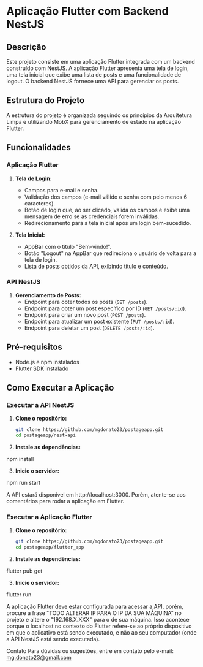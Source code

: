 # Aplicação Flutter com Backend NestJS

## Descrição

Este projeto consiste em uma aplicação Flutter integrada com um backend construído com NestJS. A aplicação Flutter apresenta uma tela de login, uma tela inicial que exibe uma lista de posts e uma funcionalidade de logout. O backend NestJS fornece uma API para gerenciar os posts.

## Estrutura do Projeto

A estrutura do projeto é organizada seguindo os princípios da Arquitetura Limpa e utilizando MobX para gerenciamento de estado na aplicação Flutter.

## Funcionalidades

### Aplicação Flutter

1. **Tela de Login:**
   - Campos para e-mail e senha.
   - Validação dos campos (e-mail válido e senha com pelo menos 6 caracteres).
   - Botão de login que, ao ser clicado, valida os campos e exibe uma mensagem de erro se as credenciais forem inválidas.
   - Redirecionamento para a tela inicial após um login bem-sucedido.

2. **Tela Inicial:**
   - AppBar com o título "Bem-vindo!".
   - Botão "Logout" na AppBar que redireciona o usuário de volta para a tela de login.
   - Lista de posts obtidos da API, exibindo título e conteúdo.

### API NestJS

1. **Gerenciamento de Posts:**
   - Endpoint para obter todos os posts (`GET /posts`).
   - Endpoint para obter um post específico por ID (`GET /posts/:id`).
   - Endpoint para criar um novo post (`POST /posts`).
   - Endpoint para atualizar um post existente (`PUT /posts/:id`).
   - Endpoint para deletar um post (`DELETE /posts/:id`).

## Pré-requisitos

- Node.js e npm instalados
- Flutter SDK instalado

## Como Executar a Aplicação

### Executar a API NestJS

1. **Clone o repositório:**
   ```bash
   git clone https://github.com/mgdonato23/postageapp.git
   cd postageapp/nest-api

2. **Instale as dependências:**

npm install

3. **Inicie o servidor:**

npm run start

A API estará disponível em http://localhost:3000. Porém, atente-se aos comentários para rodar a aplicação em Flutter.

### Executar a Aplicação Flutter

1. **Clone o repositório:**
   ```bash
   git clone https://github.com/mgdonato23/postageapp.git
   cd postageapp/flutter_app

2. **Instale as dependências:**

flutter pub get

3. **Inicie o servidor:**

flutter run

A aplicação Flutter deve estar configurada para acessar a API, porém, procure a frase "TODO ALTERAR IP PARA O IP DA SUA MÁQUINA" no projeto e altere o "192.168.X.XXX" para o de sua máquina.
Isso acontece porque o localhost no contexto do Flutter refere-se ao próprio dispositivo em que o aplicativo está sendo executado, e não ao seu computador (onde a API NestJS está sendo executada).

Contato
Para dúvidas ou sugestões, entre em contato pelo e-mail: mg.donato23@gmail.com